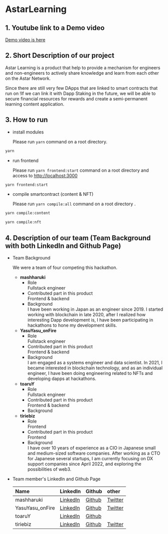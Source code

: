 # AstarLearning

## 1. Youtube link to a Demo video 

[Demo video is here]()

## 2. Short Description of our project

Astar Learning is a product that help to provide a mechanism for engineers and non-engineers to actively share knowledge and learn from each other on the Astar Network.  

Since there are still very few DApps that are linked to smart contracts that run on !If we can link it with Dapp Staking in the future, we will be able to secure financial resources for rewards and create a semi-permanent learning content application.

## 3. How to run 

- install modules

  Please run `yarn` command on a root directory.

```bash
yarn
```

- run frontend

  Please run `yarn frontend:start` command on a root directory and access to [http://localhost:3000](http://localhost:3000)

```bash
yarn frontend:start
```

- compile smartcontract (content & NFT)

  Please run `yarn compile:all` command on a root directory .

```bash
yarn compile:content
```

```bash
yarn compile:nft
```

## 4. Description of our team (Team Background with both LinkedIn and Github Page)

- Team Background

  We were a team of four competing this hackathon.

  - <strong>mashharuki</strong>
    - Role  
      Fullstack engineer
    - Contributed part in this product  
      Frontend & backend
    - Background  
      I have been working in Japan as an engineer since 2019.   I started working with blockchain in late 2020, after I realized how interesting Dapp development is, I have been participating in hackathons to hone my development skills.
   - <strong>YasuYasu_onFire</strong>
      - Role  
        Fullstack engineer
      - Contributed part in this product  
        Frontend & backend
      - Background  
        I am engaged as a systems engineer and data scientist. In 2021, I became interested in blockchain technology, and as an individual engineer, I have been doing engineering related to NFTs and developing dapps at hackathons.
   - <strong>toaruY</strong>
      - Role  
        Fullstack engineer
      - Contributed part in this product  
        Frontend & backend
      - Background  
   - <strong>tiriebiz</strong>
      - Role  
        Frontend
      - Contributed part in this product  
        Frontend
      - Background  
        I have over 10 years of experience as a CIO in Japanese small and medium-sized software companies. After working as a CTO for Japanese several startups, I am currently focusing on DX support companies since April 2022, and exploring the possibilities of web3.
        
- Team member's LinkedIn and Github Page

  |Name|LinkedIn|Github|other|
  |:----|:----|:----|:----|
  |mashharuki|[LinkedIn](https://www.linkedin.com/in/haruki-kondo-517073204/)|[Github](https://github.com/mashharuki)|[Twitter](https://twitter.com/HARUKI05758694)|
  |YasuYasu_onFire|[LinkedIn](https://www.linkedin.com/in/yasuo-suzuki-89b82920a/?trk=public-profile-join-page)|[Github](https://github.com/YasuYasuonFire)|[Twitter](https://twitter.com/YasuYasu_onFire)|
  |toaruY |[LinkedIn](https://www.linkedin.com/in/yutaro-sakamoto-588158276/)|[Github](https://github.com/Yutar0-Sakam0t0)|[]()|
  |tiriebiz|[LinkedIn](https://www.linkedin.com/in/tiriebiz/)|[Github](https://github.com/tiriebiz)|[Twitter](https://twitter.com/tiriebiz)|
